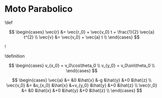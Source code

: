 # Moto Parabolico
!def

$$
\begin{cases}
\vec{r} &= \vec{r_0} + \vec{v_0} t + \frac{1}{2} \vec{a} t^{2} \\
\vec{v} &= \vec{v_0} + \vec{a} t \\
\end{cases}
$$

!

!definition

$$
\begin{cases}
v_{x_0} = v_0\cos\theta_0 \\
v_{y_0} = v_0\sin\theta_0 \\
\end{cases}
$$

$$
\begin{cases}
\vec{a}   &= &0       &\hat{x} &-g       &\hat{y} &+0 &\hat{z} \\
\vec{v_0} &= &v_{x_0} &\hat{x} &+v_{y_0} &\hat{y} &+0 &\hat{z} \\
\vec{r_0} &= &0       &\hat{x} &+0       &\hat{y} &+0 &\hat{z} \\
\end{cases}
$$
